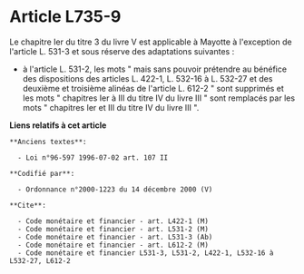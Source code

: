 # Article L735-9

Le chapitre Ier du titre 3 du livre V est applicable à Mayotte à l'exception de l'article L. 531-3 et sous réserve des
adaptations suivantes :

- à l'article L. 531-2, les mots " mais sans pouvoir prétendre au bénéfice des dispositions des articles L. 422-1, L. 532-16
à L. 532-27 et des deuxième et troisième alinéas de l'article L. 612-2 " sont supprimés et les mots " chapitres Ier à III du
titre IV du livre III " sont remplacés par les mots " chapitres Ier et III du titre IV du livre III ".

**Liens relatifs à cet article**

	**Anciens textes**:

	  - Loi n°96-597 1996-07-02 art. 107 II

	**Codifié par**:

	  - Ordonnance n°2000-1223 du 14 décembre 2000 (V)

	**Cite**:

	  - Code monétaire et financier - art. L422-1 (M)
	  - Code monétaire et financier - art. L531-2 (M)
	  - Code monétaire et financier - art. L531-3 (Ab)
	  - Code monétaire et financier - art. L612-2 (M)
	  - Code monétaire et financier L531-3, L531-2, L422-1, L532-16 à L532-27, L612-2
